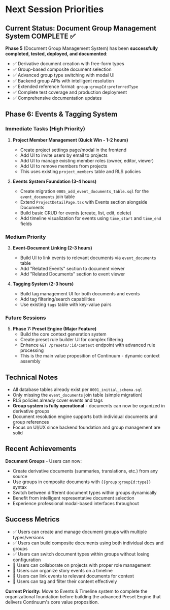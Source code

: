 # Next Session Priorities

## Current Status: Document Group Management System COMPLETE ✅

**Phase 5** (Document Group Management System) has been **successfully completed, tested, deployed, and documented**:
- ✅ Derivative document creation with free-form types
- ✅ Group-based composite document selection  
- ✅ Advanced group type switching with modal UI
- ✅ Backend group APIs with intelligent resolution
- ✅ Extended reference format: `group:groupId:preferredType`
- ✅ Complete test coverage and production deployment
- ✅ Comprehensive documentation updates

## Phase 6: Events & Tagging System

### Immediate Tasks (High Priority)

1. **Project Member Management (Quick Win - 1-2 hours)**
   - Create project settings page/modal in the frontend
   - Add UI to invite users by email to projects  
   - Add UI to manage existing member roles (owner, editor, viewer)
   - Add UI to remove members from projects
   - This uses existing `project_members` table and RLS policies

2. **Events System Foundation (3-4 hours)**
   - Create migration `0005_add_event_documents_table.sql` for the `event_documents` join table
   - Extend `ProjectDetailPage.tsx` with Events section alongside Documents
   - Build basic CRUD for events (create, list, edit, delete)
   - Add timeline visualization for events using `time_start` and `time_end` fields

### Medium Priority

3. **Event-Document Linking (2-3 hours)**
   - Build UI to link events to relevant documents via `event_documents` table
   - Add "Related Events" section to document viewer
   - Add "Related Documents" section to event viewer

4. **Tagging System (2-3 hours)**
   - Build tag management UI for both documents and events
   - Add tag filtering/search capabilities
   - Use existing `tags` table with key-value pairs

### Future Sessions

5. **Phase 7: Preset Engine (Major Feature)**
   - Build the core context generation system
   - Create preset rule builder UI for complex filtering
   - Enhance `GET /presets/:id/context` endpoint with advanced rule processing
   - This is the main value proposition of Continuum - dynamic context assembly

## Technical Notes

- All database tables already exist per `0001_initial_schema.sql`
- Only missing the `event_documents` join table (simple migration)
- RLS policies already cover events and tags
- **Group system is fully operational** - documents can now be organized in derivative groups
- Document resolution engine supports both individual documents and group references
- Focus on UI/UX since backend foundation and group management are solid

## Recent Achievements

**Document Groups** - Users can now:
- Create derivative documents (summaries, translations, etc.) from any source
- Use groups in composite documents with `{{group:groupId:type}}` syntax  
- Switch between different document types within groups dynamically
- Benefit from intelligent representative document selection
- Experience professional modal-based interfaces throughout

## Success Metrics

- ✅ Users can create and manage document groups with multiple types/versions
- ✅ Users can build composite documents using both individual docs and groups
- ✅ Users can switch document types within groups without losing configuration
- 🎯 Users can collaborate on projects with proper role management
- 🎯 Users can organize story events on a timeline
- 🎯 Users can link events to relevant documents for context
- 🎯 Users can tag and filter their content effectively

**Current Priority:** Move to Events & Timeline system to complete the organizational foundation before building the advanced Preset Engine that delivers Continuum's core value proposition.